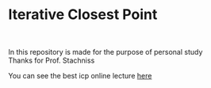 # Iterative Closest Point

<br/>

In this repository is made for the purpose of personal study <br/>
Thanks for Prof. Stachniss <br/>

You can see the best icp online lecture
[here](https://www.youtube.com/watch?v=CJE59i8oxIE)

<br/>
